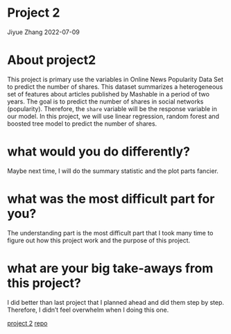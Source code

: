 Project 2
================
Jiyue Zhang
2022-07-09

# About project2

This project is primary use the variables in Online News Popularity Data
Set to predict the number of shares. This dataset summarizes a
heterogeneous set of features about articles published by Mashable in a
period of two years. The goal is to predict the number of shares in
social networks (popularity). Therefore, the `share` variable will be
the response variable in our model. In this project, we will use linear
regression, random forest and boosted tree model to predict the number
of shares.

# what would you do differently?

Maybe next time, I will do the summary statistic and the plot parts
fancier.

# what was the most difficult part for you?

The understanding part is the most difficult part that I took many time
to figure out how this project work and the purpose of this project.

# what are your big take-aways from this project?

I did better than last project that I planned ahead and did them step by
step. Therefore, I didn’t feel overwhelm when I doing this one.

[project 2](https://cmknezev.github.io/ST-558-Project-2/)
[repo](https://github.com/cmknezev/ST-558-Project-2)
